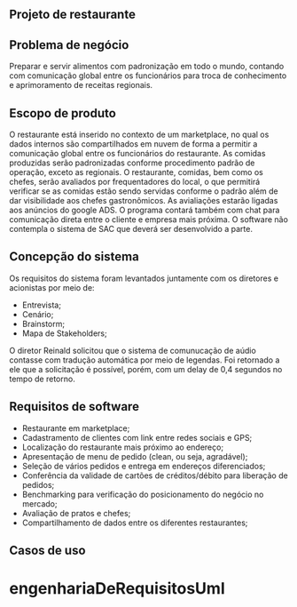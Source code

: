 ## Projeto de restaurante
## Problema de negócio
Preparar e servir alimentos com padronização em todo o mundo, contando com comunicação global entre os funcionários para troca de conhecimento e aprimoramento de receitas regionais.  
## Escopo de produto
O restaurante está inserido no contexto de um marketplace, no qual os dados internos são compartilhados em nuvem de forma a permitir a comunicação global entre os funcionários do restaurante.
As comidas produzidas serão padronizadas conforme procedimento padrão de operação, exceto as regionais. 
O restaurante, comidas, bem como os chefes, serão avaliados por frequentadores do local, o que permitirá verificar se as comidas estão sendo servidas conforme o padrão além de dar visibilidade aos chefes gastronômicos. 
As avialiações estarão ligadas aos anúncios do google ADS.
O programa contará também com chat para comunicação direta entre o cliente e empresa mais próxima.
O software não contempla o sistema de SAC que deverá ser desenvolvido a parte.
 
## Concepção do sistema

Os requisitos do sistema foram levantados juntamente com os diretores e acionistas por meio de: 

- Entrevista;
- Cenário;
- Brainstorm;
- Mapa de Stakeholders;

O diretor Reinald solicitou que o sistema de comunucação de aúdio contasse com tradução automática por meio de legendas. Foi retornado a ele que a solicitação é possível, porém, com um delay de 0,4 segundos no tempo de retorno.

## Requisitos de software
- Restaurante em marketplace; 
- Cadastramento de clientes com link entre redes sociais e GPS;
- Localização do restaurante mais próximo ao endereço;
- Apresentação de menu de pedido (clean, ou seja, agradável);
- Seleção de vários pedidos e entrega em endereços diferenciados;
- Conferência da validade de cartões de créditos/débito para liberação de pedidos;
- Benchmarking para verificação do posicionamento do negócio no mercado;
- Avaliação de pratos e chefes;
- Compartilhamento de dados entre os diferentes restaurantes;

## Casos de uso
# engenhariaDeRequisitosUml
